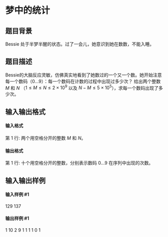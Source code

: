 
# 梦中的统计
## 题目背景
Bessie 处于半梦半醒的状态。过了一会儿，她意识到她在数数，不能入睡。
## 题目描述
Bessie的大脑反应灵敏，仿佛真实地看到了她数过的一个又一个数。她开始注意每一个数码（$0 \ldots 9$）：每一个数码在计数的过程中出现过多少次？
给出两个整数 $M$ 和 $N$ （$1 \leq M \leq N \leq 2 \times 10^9$ 以及 $N-M \leq 5 \times 10^5$），求每一个数码出现了多少次。
## 输入输出格式
#### 输入格式

第 $1$ 行: 两个用空格分开的整数 $M$ 和 $N$。
#### 输出格式

第 $1$ 行: 十个用空格分开的整数，分别表示数码 $0 \ldots 9$ 在序列中出现的次数。
## 输入输出样例
#### 输入样例 #1
129 137
#### 输出样例 #1
1 10 2 9 1 1 1 1 0 1
